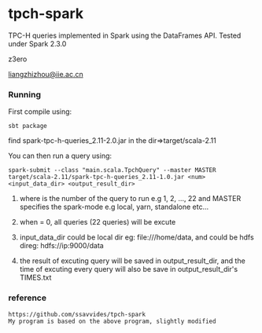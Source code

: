 # tpch-spark

TPC-H queries implemented in Spark using the DataFrames API.
Tested under Spark 2.3.0

z3ero

liangzhizhou@iie.ac.cn

### Running

First compile using:

```
sbt package
```
find spark-tpc-h-queries_2.11-2.0.jar in the dir=>target/scala-2.11

You can then run a query using:

```
spark-submit --class "main.scala.TpchQuery" --master MASTER target/scala-2.11/spark-tpc-h-queries_2.11-1.0.jar <num> <input_data_dir> <output_result_dir>
```

1. where <num> is the number of the query to run e.g 1, 2, ..., 22
and MASTER specifies the spark-mode e.g local, yarn, standalone etc...

2. when <num> = 0, all queries (22 queries) will be excute

3. input_data_dir could be local dir eg: file:///home/data, and could be hdfs direg: hdfs://ip:9000/data

4. the result of excuting query will be saved in output_result_dir, and the time of excuting every query will also be save in output_result_dir's TIMES.txt


### reference
	https://github.com/ssavvides/tpch-spark	
	My program is based on the above program, slightly modified

